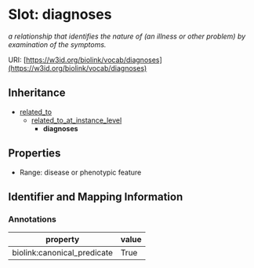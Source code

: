 # Slot: diagnoses
_a relationship that identifies the nature of (an illness or other problem) by examination of the symptoms._


URI: [https://w3id.org/biolink/vocab/diagnoses](https://w3id.org/biolink/vocab/diagnoses)




## Inheritance

* [related_to](related_to.md)
    * [related_to_at_instance_level](related_to_at_instance_level.md)
        * **diagnoses**



## Properties

 * Range: disease or phenotypic feature



## Identifier and Mapping Information





### Annotations

| property | value |
| --- | --- |
| biolink:canonical_predicate | True |


